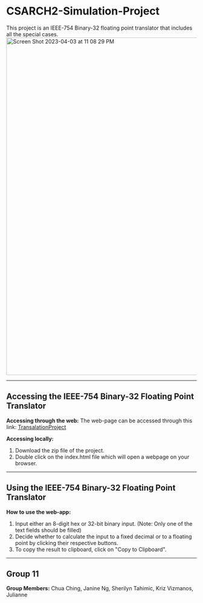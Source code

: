 # CSARCH2-Simulation-Project
This project is an IEEE-754 Binary-32 floating point translator that includes all the special cases.
<img width="894" alt="Screen Shot 2023-04-03 at 11 08 29 PM" src="https://user-images.githubusercontent.com/104416919/229551364-eb929979-183b-4fae-8deb-778d039d2b2a.png">

***
## Accessing the IEEE-754 Binary-32 Floating Point Translator

**Accessing through the web:**
The web-page can be accessed through this link: [TransalationProject](https://jchuaching.github.io/Group-11-Proj/)

**Accessing locally:**
1. Download the zip file of the project.
2. Double click on the index.html file which will open a webpage on your browser.

***
## Using the IEEE-754 Binary-32 Floating Point Translator

**How to use the web-app:**
1. Input either an 8-digit hex or 32-bit binary input. (Note: Only one of the text fields should be filled)
2. Decide whether to calculate the input to a fixed decimal or to a floating point by clicking their respective buttons.
3. To copy the result to clipboard, click on "Copy to Clipboard".


***
## Group 11
**Group Members:** 
Chua Ching, Janine 
Ng, Sherilyn
Tahimic, Kriz
Vizmanos, Julianne
